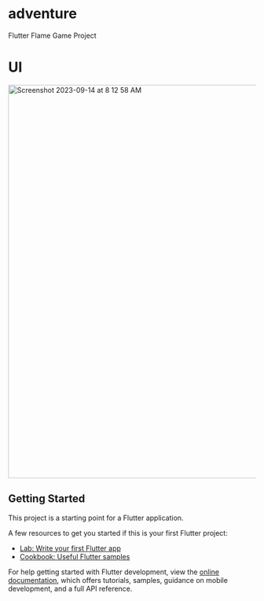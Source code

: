 # adventure

Flutter Flame Game Project 



# UI

<img width="800" alt="Screenshot 2023-09-14 at 8 12 58 AM" src="https://github.com/Saw-YanLinOo/adventure/assets/63788675/67501e11-2e92-463e-a57f-dea8b1fa612f">

## Getting Started

This project is a starting point for a Flutter application.

A few resources to get you started if this is your first Flutter project:

- [Lab: Write your first Flutter app](https://docs.flutter.dev/get-started/codelab)
- [Cookbook: Useful Flutter samples](https://docs.flutter.dev/cookbook)

For help getting started with Flutter development, view the
[online documentation](https://docs.flutter.dev/), which offers tutorials,
samples, guidance on mobile development, and a full API reference.
